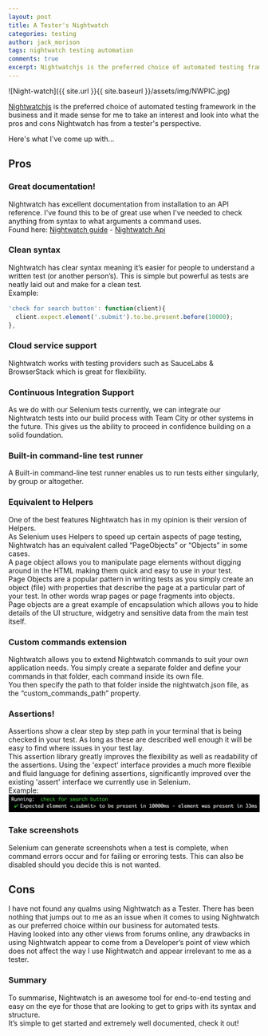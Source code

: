 ```yaml
---
layout: post
title: A Tester's Nightwatch
categories: testing
author: jack_morison
tags: nightwatch testing automation
comments: true
excerpt: Nightwatchjs is the preferred choice of automated testing framework in the business and it made sense for me to take an interest and look into what the pros and cons Nightwatch has from a tester's perspective.
---
```


![Night-watch]({{ site.url }}{{ site.baseurl }}/assets/img/NWPIC.jpg)

[Nightwatchjs](http://nightwatchjs.org/) is the preferred choice of automated testing framework in the business and it made sense for me to take an interest and look into what the pros and cons Nightwatch has from a tester's perspective.

Here's what I've come up with...

## Pros

### Great documentation!
Nightwatch has excellent documentation from installation to an API reference. I've found this to be of great use when I've needed to check anything from syntax to what arguments a command uses. <br/> 
Found here: [Nightwatch guide](http://nightwatchjs.org/guide) - [Nightwatch Api](http://nightwatchjs.org/api)

### Clean syntax
Nightwatch has clear syntax meaning it’s easier for people to understand a written test (or another person’s). This is simple but powerful as tests are neatly laid out and make for a clean test. <br/> Example:

``` javascript
'check for search button': function(client){
  client.expect.element('.submit').to.be.present.before(10000);
}, 
```

### Cloud service support
Nightwatch works with testing providers such as SauceLabs & BrowserStack which is great for flexibility.

### Continuous Integration Support
As we do with our Selenium tests currently, we can integrate our Nightwatch tests into our build process with Team City or other systems in the future. This gives us the ability to proceed in confidence building on a solid foundation.

### Built-in command-line test runner
A Built-in command-line test runner enables us to run tests either singularly, by group or altogether.

### Equivalent to Helpers
One of the best features Nightwatch has in my opinion is their version of Helpers. <br/>
As Selenium uses Helpers to speed up certain aspects of page testing, Nightwatch has an equivalent called “PageObjects” or “Objects” in some cases. <br/>
A page object allows you to manipulate page elements without digging around in the HTML making them quick and easy to use in your test. <br/>
Page Objects are a popular pattern in writing tests as you simply create an object (file) with properties that describe the page at a particular part of your test. In other words wrap pages or page fragments into objects. <br/>
Page objects are a great example of encapsulation which allows you to hide details of the UI structure, widgetry and sensitive data from the main test itself.


### Custom commands extension
Nightwatch allows you to extend Nightwatch commands to suit your own application needs. You simply create a separate folder and define your commands in that folder, each command inside its own file. <br/> You then specify the path to that folder inside the nightwatch.json file, as the “custom_commands_path” property.

### Assertions!
Assertions show a clear step by step path in your terminal that is being checked in your test. As long as these are described well enough it will be easy to find where issues in your test lay. <br/> 
This assertion library greatly improves the flexibility as well as readability of the assertions. Using the 'expect' interface provides a much more flexible and fluid language for defining assertions, significantly improved over the existing 'assert' interface we currently use in Selenium. <br/> Example:![Terminal assertion](/assets/img/assertion.jpg)

### Take screenshots
Selenium can generate screenshots when a test is complete, when command errors occur and for failing or erroring tests.
This can also be disabled should you decide this is not wanted.

## Cons
I have not found any qualms using Nightwatch as a Tester. There has been nothing that jumps out to me as an issue when it comes to using Nightwatch as our preferred choice within our business for automated tests. <br/>
Having looked into any other views from forums online, any drawbacks in using Nightwatch appear to come from a Developer’s point of view which does not affect the way I use Nightwatch and appear irrelevant to me as a tester.

### Summary
To summarise, Nightwatch is an awesome tool for end-to-end testing and easy on the eye for those that are looking to get to grips with its syntax and structure. <br/> It’s simple to get started and extremely well documented, check it out!
